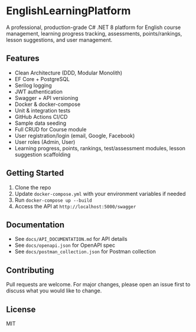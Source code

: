 # EnglishLearningPlatform

A professional, production-grade C# .NET 8 platform for English course management, learning progress tracking, assessments, points/rankings, lesson suggestions, and user management.

## Features
- Clean Architecture (DDD, Modular Monolith)
- EF Core + PostgreSQL
- Serilog logging
- JWT authentication
- Swagger + API versioning
- Docker & docker-compose
- Unit & integration tests
- GitHub Actions CI/CD
- Sample data seeding
- Full CRUD for Course module
- User registration/login (email, Google, Facebook)
- User roles (Admin, User)
- Learning progress, points, rankings, test/assessment modules, lesson suggestion scaffolding

## Getting Started
1. Clone the repo
2. Update `docker-compose.yml` with your environment variables if needed
3. Run `docker-compose up --build`
4. Access the API at `http://localhost:5000/swagger`

## Documentation
- See `docs/API_DOCUMENTATION.md` for API details
- See `docs/openapi.json` for OpenAPI spec
- See `docs/postman_collection.json` for Postman collection

## Contributing
Pull requests are welcome. For major changes, please open an issue first to discuss what you would like to change.

## License
MIT
